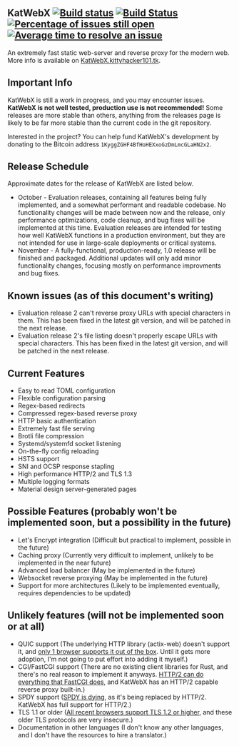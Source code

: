 ## KatWebX [![Build status](https://ci.appveyor.com/api/projects/status/9fjk67yk8ei7hnlg/branch/master?svg=true)](https://ci.appveyor.com/project/kittyhacker101/katwebx/branch/master) [![Build Status](https://travis-ci.com/kittyhacker101/KatWebX.svg?branch=master)](https://travis-ci.com/kittyhacker101/KatWebX) [![Percentage of issues still open](http://isitmaintained.com/badge/open/kittyhacker101/KatWebX.svg)](http://isitmaintained.com/project/kittyhacker101/KatWebX "Percentage of issues still open") [![Average time to resolve an issue](http://isitmaintained.com/badge/resolution/kittyhacker101/KatWebX.svg)](http://isitmaintained.com/project/kittyhacker101/KatWebX "Average time to resolve an issue")
An extremely fast static web-server and reverse proxy for the modern web. More info is available on [KatWebX.kittyhacker101.tk](https://katwebx.kittyhacker101.tk/).

## Important Info
KatWebX is still a work in progress, and you may encounter issues. **KatWebX is not well tested, production use is not recommended!**  Some releases are more stable than others, anything from the releases page is likely to be far more stable than the current code in the git repository. 

Interested in the project? You can help fund KatWebX's development by donating to the Bitcoin address `1KyggZGHF4BfHoHEXxoGzDmLmcGLaHN2x2`.

## Release Schedule
Approximate dates for the release of KatWebX are listed below.
- October - Evaluation releases, containing all features being fully implemented, and a somewhat performant and readable codebase. No functionality changes will be made between now and the release, only performance optimizations, code cleanup, and bug fixes will be implemented at this time. Evaluation releases are intended for testing how well KatWebX functions in a production environment, but they are not intended for use in large-scale deployments or critical systems.
- November - A fully-functional, production-ready, 1.0 release will be finished and packaged. Additional updates will only add minor functionality changes, focusing mostly on performance improvments and bug fixes.

## Known issues (as of this document's writing)
- Evaluation release 2 can't reverse proxy URLs with special characters in them. This has been fixed in the latest git version, and will be patched in the next release.
- Evaluation release 2's file listing doesn't properly escape URLs with special characters. This has been fixed in the latest git version, and will be patched in the next release.

## Current Features
- Easy to read TOML configuration
- Flexible configuration parsing
- Regex-based redirects
- Compressed regex-based reverse proxy
- HTTP basic authentication
- Extremely fast file serving
- Brotli file compression
- Systemd/systemfd socket listening
- On-the-fly config reloading
- HSTS support
- SNI and OCSP response stapling
- High performance HTTP/2 and TLS 1.3
- Multiple logging formats
- Material design server-generated pages

## Possible Features (probably won't be implemented soon, but a possibility in the future)
- Let's Encrypt integration (Difficult but practical to implement, possible in the future)
- Caching proxy (Currently very difficult to implement, unlikely to be implemented in the near future)
- Advanced load balancer (May be implemented in the future)
- Websocket reverse proxying (May be implemented in the future)
- Support for more architectures (Likely to be implemented eventually, requires dependencies to be updated)

## Unlikely features (will not be implemented soon or at all)
- QUIC support (The underlying HTTP library (actix-web) doesn't support it, and [only 1 browser supports it out of the box](https://en.wikipedia.org/wiki/QUIC#Adoption). Until it gets more adoption, I'm not going to put effort into adding it myself.)
- CGI/FastCGI support (There are no existing client libraries for Rust, and there's no real reason to implement it anyways. [HTTP/2 can do everything that FastCGI does](https://ef.gy/fastcgi-is-pointless), and KatWebX has an HTTP/2 capable reverse proxy built-in.)
- SPDY support ([SPDY is dying](https://caniuse.com/#feat=spdy), as it's being replaced by HTTP/2. KatWebX has full support for HTTP/2.)
- TLS 1.1 or older ([All recent browsers support TLS 1.2 or higher](https://caniuse.com/#feat=tls1-2), and these older TLS protocols are very insecure.)
- Documentation in other languages (I don't know any other languages, and I don't have the resources to hire a translator.)
